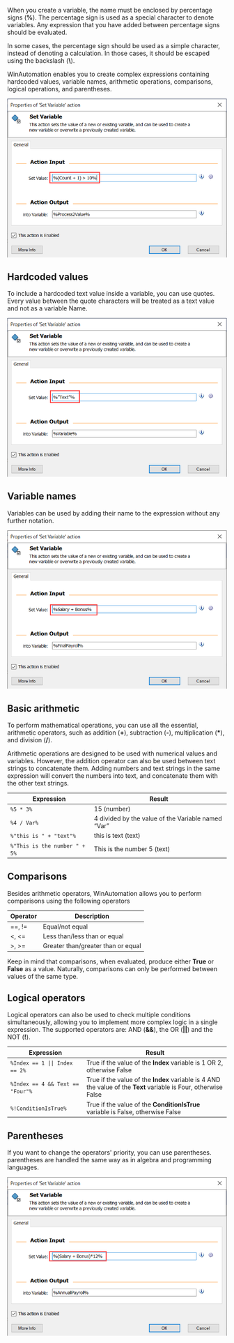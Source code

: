 When you create a variable, the name must be enclosed by percentage signs (**%**). The percentage sign is used as a special character to denote variables. Any expression that you have added between percentage signs should be evaluated.

In some cases, the percentage sign should be used as a simple character, instead of denoting a calculation. In those cases, it should be escaped using the backslash (**\\**).

WinAutomation enables you to create complex expressions containing hardcoded values, variable names, arithmetic operations, comparisons, logical operations, and parentheses.

![Screenshot of the Set Value field set to count plus one greater than 10% in the Set Variable action's properties dialog.](..\media\set-variable-action-properties-expression.png)

## Hardcoded values

To include a hardcoded text value inside a variable, you can use quotes. Every value between the quote characters will be treated as a text value and not as a variable Name.

![Screenshot of the Set Value field set to text in the Set Variable action's properties dialog.](..\media\set-variable-action-properties-hardcoded-values.png)

## Variable names

Variables can be used by adding their name to the expression without any further notation.

![Screenshot of the Set Value field with variable names in the Set Variable action's properties dialog.](..\media\set-variable-action-properties-variable-names.png)

## Basic arithmetic

To perform mathematical operations, you can use all the essential, arithmetic operators, such as addition (**+**), subtraction (**-**), multiplication (**\***), and division (**/**).

Arithmetic operations are designed to be used with numerical values and variables. However, the addition operator can also be used between text strings to concatenate them. Adding numbers and text strings in the same expression will convert the numbers into text, and concatenate them with the other text strings.

| Expression                  | Result                                              |
|-----------------------------|-----------------------------------------------------|
| `%5 * 3%`                    | 15 (number)                                         |
| `%4 / Var%`                   | 4 divided by the value of the Variable named “Var”  |
| `%"this is " + "text"%`       | this is text (text)                                 |
| `%"This is the number " + 5%` | This is the number 5 (text)                         |

## Comparisons

Besides arithmetic operators, WinAutomation allows you to perform comparisons using the following operators

| Operator | Description                        |
|--------- |------------------------------------|
| ==, !=   | Equal/not equal                    |
| <, <=    | Less than/less than or equal       |
| >, >=    | Greater than/greater than or equal |

Keep in mind that comparisons, when evaluated, produce either **True** or **False** as a value. Naturally, comparisons can only be performed between values of the same type.

## Logical operators

Logical operators can also be used to check multiple conditions simultaneously, allowing you to implement more complex logic in a single expression. The supported operators are: AND (**&&**), the OR (**||**) and the NOT (**!**).

| Expression                     | Result                                                                                      |
|--------------------------------|---------------------------------------------------------------------------------------------|
| `%Index == 1 \|\| Index == 2%`     | True if the value of the **Index** variable is 1 OR 2, otherwise False                          |
| `%Index == 4 && Text == "Four"%` | True if the value of the **Index** variable is 4 AND the value of the **Text** variable is Four, otherwise False |
| `%!ConditionIsTrue%`             | True if the value of the **ConditionIsTrue** variable is False, otherwise False                 |

## Parentheses

If you want to change the operators' priority, you can use parentheses. parentheses are handled the same way as in algebra and programming languages.

![Screenshot of the Set Value field with two variables in parentheses multiplied by 12 in the Set Variable action's properties dialog.](..\media\set-variable-action-properties-parentheses.png)
